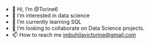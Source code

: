 - 👋 Hi, I’m @Torine6
- 👀 I’m interested in data science 
- 🌱 I’m currently learning SQL
- 💞️ I’m looking to collaborate on Data Science projects.
- 📫 How to reach me imbuhilavictorine@gmail.com 

<!---
Torine6/Torine6 is a ✨ special ✨ repository because its `README.md` (this file) appears on your GitHub profile.
You can click the Preview link to take a look at your changes.
--->
